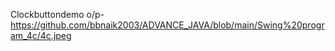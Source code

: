 Clockbuttondemo o/p- https://github.com/bbnaik2003/ADVANCE_JAVA/blob/main/Swing%20program_4c/4c.jpeg
